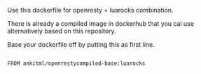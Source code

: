 Use this dockerfile for openresty + luarocks combination. 

There is already a compiled image in dockerhub that you cal use alternatively based on this repository. 

Base your dockerfile off by putting this as first line.

```

FROM ankitml/openrestycompiled-base:luarocks

```

